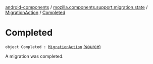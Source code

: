 [android-components](../../index.md) / [mozilla.components.support.migration.state](../index.md) / [MigrationAction](index.md) / [Completed](./-completed.md)

# Completed

`object Completed : `[`MigrationAction`](index.md) [(source)](https://github.com/mozilla-mobile/android-components/blob/master/components/support/migration/src/main/java/mozilla/components/support/migration/state/MigrationAction.kt#L23)

A migration was completed.

